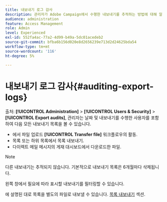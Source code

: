 ```yaml
---
title: 내보내기 로그 감사
description: 관리자가 Adobe Campaign에서 수행한 내보내기를 추적하는 방법에 대해 알아보기
audience: administration
feature: Access Management
role: Admin
level: Experienced
exl-id: 552fa4ac-77a2-4d99-b49a-5dc01acedeb2
source-git-commit: bfba6b156d020e8d2656239e713d2d24625bda54
workflow-type: tm+mt
source-wordcount: '116'
ht-degree: 5%

---
```


# 내보내기 로그 감사{#auditing-export-logs}

출처: **[!UICONTROL Administration]** > **[!UICONTROL Users & Security]** > **[!UICONTROL Export audits]**, 관리자는 날짜 및 내보내기를 수행한 사용자를 포함하여 다음 모든 내보내기 목록을 볼 수 있습니다.

* 에서 파일 업로드 **[!UICONTROL Transfer file]** 워크플로우의 활동.
* 목록 또는 하위 목록에서 목록 내보내기.
* 다이렉트 메일 메시지의 게재 대시보드에서 다운로드한 파일.

>[!NOTE]
>
>다른 내보내기는 추적되지 않습니다. 기본적으로 내보내기 목록은 6개월마다 삭제됩니다.

왼쪽 창에서 필요에 따라 표시할 내보내기를 필터링할 수 있습니다.

에 설명된 대로 목록을 별도의 파일로 내보낼 수 있습니다. [목록 내보내기](../../automating/using/exporting-lists.md) 섹션.
